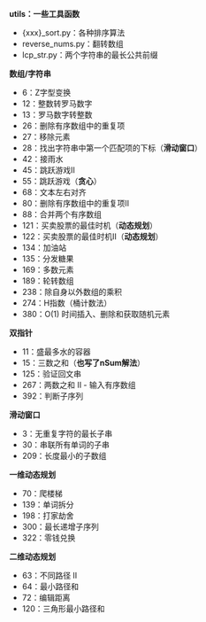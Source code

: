 

**utils：一些工具函数**

- {xxx}_sort.py：各种排序算法
- reverse_nums.py：翻转数组
- lcp_str.py：两个字符串的最长公共前缀


**数组/字符串**

- 6：Z字型变换
- 12：整数转罗马数字
- 13：罗马数字转整数
- 26：删除有序数组中的重复项
- 27：移除元素
- 28：找出字符串中第一个匹配项的下标（**滑动窗口**）
- 42：接雨水
- 45：跳跃游戏II
- 55：跳跃游戏（**贪心**）
- 68：文本左右对齐
- 80：删除有序数组中的重复项II
- 88：合并两个有序数组
- 121：买卖股票的最佳时机（**动态规划**）
- 122：买卖股票的最佳时机II（**动态规划**）
- 134：加油站
- 135：分发糖果
- 169：多数元素
- 189：轮转数组
- 238：除自身以外数组的乘积
- 274：H指数（桶计数法）
- 380：O(1) 时间插入、删除和获取随机元素


**双指针**

- 11：盛最多水的容器
- 15：三数之和（**也写了nSum解法**）
- 125：验证回文串
- 267：两数之和 II - 输入有序数组
- 392：判断子序列


**滑动窗口**

- 3：无重复字符的最长子串
- 30：串联所有单词的子串
- 209：长度最小的子数组


**一维动态规划**

- 70：爬楼梯
- 139：单词拆分
- 198：打家劫舍
- 300：最长递增子序列
- 322：零钱兑换


**二维动态规划**

- 63：不同路径 II
- 64：最小路径和
- 72：编辑距离
- 120：三角形最小路径和